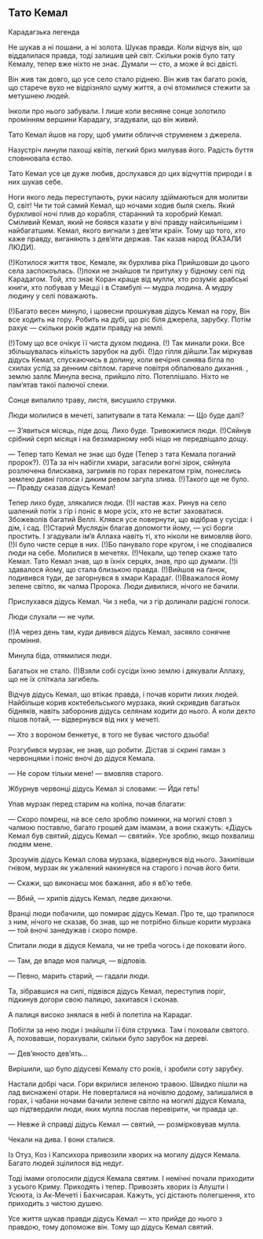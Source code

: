 ## Тато Кемал

Карадагзька легенда

Не шукав а ні пошани, а ні золота.
Шукав правди.
Коли відчув він, що віддалилася правда, тоді залишив цей світ.
Скільки років було тату Кемалу, тепер вже ніхто не знає.
Думали — сто, а може й всі двісті.

Він жив так довго, що усе село стало ріднею.
Він жив так багато років, що старече вухо не відрізняло шуму життя, а очі втомилися стежити за метушнею людей.

Інколи про нього забували.
І лише коли весняне сонце золотило промінням вершини Карадагу, згадували, що він живий.

Тато Кемал йшов на гору, щоб умити обличчя струменем з джерела.

Назустріч линули пахощі квітів, легкий бриз милував його.
Радість буття сповнювала єство.

Тато Кемал усе це дуже любив, дослухався до цих відчуттів природи і в них шукав себе.

Ноги якого ледь переступають, руки насилу здіймаються для молитви
О, світ!
Чи ти той самий Кемал, що ночами ходив быля скель.
Який бурхливої ночі плив до корабля, старанний та хоробрий Кемал.
Сміливий Кемал, який не боявся казати у вічі правду найсильнішим і найбагатшим. Кемал, якого вигнали з дев’яти країн.
Тому що того, хто каже правду, виганяють з дев’яти держав.
Так казав народ (КАЗАЛИ ЛЮДИ).

(!)Котилося життя твоє, Кемале, як бурхлива ріка
Прийшовши до цього села заспокоълась.
(!)поки не знайшов ти притулку у бідному селі під Карадагом.
Той, хто знає Коран краще від мулли, хто розуміє арабські книги, хто побував у Мецці і в Стамбулі — мудра людина.
А мудру людину у селі поважають.

(!)Багато весен минуло, і щовесни прошкував дідусь Кемал на гору,
Він все ходить на гору.
Робить на дубі, що ріс біля джерела, зарубку.
Потім рахує — скільки років ждати правду на землі.

(!)Тому що все очікує її чиста духом людина.
(!)
Так минали роки.
Все збільшувалась кількість зарубок на дубі.
(!)до гілля дійшли.Так міркував дідусь Кемал, спускаючись в долину, коли вечірня синява бігла по схилах услід за денним світлом. гаряче повітря обпалювало дихання. , землю заллє
Минула весна, прийшло літо.
Потеплішало.
Ніхто не пам’ятав такої палючої спеки.

Сонце випалило траву, листя, висушило струмки.

Люди молилися в мечеті, запитували в тата Кемала: — Що буде далі?

— З’явиться місяць, піде дощ.
Лихо буде.
Тривожилися люди.
(!)Сяйнув срібний серп місяця і на безхмарному небі ніщо не передвіщало дощу.

— Тепер тато Кемал не знає що буде (Тепер з тата Кемала поганий пророк?).
(!)Та за ніч набігли хмари, загасили вогні зірок, сяйнула розлючена блискавка, загримів по горах перекатом грім, понеслись землею дивні голоси і диким ревом загула злива.
(!)Такого ще не було.
— Правду сказав дідусь Кемал!

Тепер лихо буде, злякалися люди.
(!)І настав жах. Ринув на село шалений потік з гір і поніс в море усіх, хто не встиг заховатися.
Збожеволів багатий Веллі.
Клявся усе повернути, що відібрав у сусіда: і дім, і сад.
(!)Старий Муслядін благав допомогти йому, — усі борги простить. І згадували ім’я Аллаха навіть ті, хто ніколи не вимовляв його.
(!)І було чисте серце в них.
(!)Бо панувало горе кругом, і не сподівалися люди на себе.
Молилися в мечетях.
(!)Чекали, що тепер скаже тато Кемал.
Тато Кемал знав, що в їхніх серцях, знав, про що думали.
(!)і здавалося йому, що стала близькою правда.
(!)Вийшов на ґанок, подивився туди, де загорнувся в хмари Карадаг.
(!)Вважалося йому зелене світло, як чалма Пророка.
Люди дивилися, нічого не бачили.

Прислухався дідусь Кемал.
Чи з неба, чи з гір долинали радісні голоси.

Люди слухали — не чули.

(!)А через день там, куди дивився дідусь Кемал, засяяло сонячне проміння.

Минула біда, отямилися люди.

Багатьох не стало.
(!)Взяли собі сусіди їхню землю і дякували Аллаху, що не їх спіткала загибель.

Відчув дідусь Кемал, що втікає правда, і почав корити лихих людей.
Найбільше корив коктебельського мурзака, який скривдив багатьох бідняків, навіть заборонив дідусь селянам ходити до нього.
А коли дехто пішов потай, — відвернувся від них у мечеті.

— Хто з вороном бенкетує, в того не буває чистого дзьоба!

Розгубився мурзак, не знав, що робити.
Дістав зі скрині гаман з червонцями і поніс вночі до дідуся Кемала.

— Не сором тільки мене! — вмовляв старого.

Жбурнув червонці дідусь Кемал зі словами: — Йди геть!

Упав мурзак перед старим на коліна, почав благати:

— Скоро помреш, на все село зроблю поминки, на могилі стовп з чалмою поставлю, багато грошей дам імамам, а вони скажуть: «Дідусь Кемал був святий, дідусь Кемал — святий».
Усе зроблю, якщо похвалиш людям мене.

Зрозумів дідусь Кемал слова мурзака, відвернувся від нього.
Закипівши гнівом, мурзак як ужалений накинувся на старого і почав його бити.

— Скажи, що виконаєш моє бажання, або я вб’ю тебе.

— Вбий, — хрипів дідусь Кемал, ледве дихаючи.

Вранці люди побачили, що помирає дідусь Кемал.
Про те, що трапилося з ним, нічого не сказав, бо знав, що не потрібно більше корити мурзака — той вночі занедужав і скоро помре.

Спитали люди в дідуся Кемала, чи не треба чогось і де поховати його.

— Там, де впаде моя палиця, — відповів.

— Певно, марить старий, — гадали люди.

Та, зібравшися на силі, підвівся дідусь Кемал, переступив поріг, підкинув догори свою палицю, захитався і сконав.

А палиця високо знялася в небі й полетіла на Карадаг.

Побігли за нею люди і знайшли її біля струмка.
Там і поховали святого.
А, поховавши, порахували, скільки було зарубок на дереві.

— Дев’яносто дев’ять...

Вирішили, що було дідусеві Кемалу сто років, і зробили соту зарубку.

Настали добрі часи.
Гори вкрилися зеленою травою.
Швидко пішли на лад виснажені отари.
Не поверталися на ночівлю додому, залишалися в горах, і чабани ночами бачили зелене світло на могилі дідуся Кемала, що підтвердили люди, яких мулла послав перевірити, чи правда це.

— Невже й справді дідусь Кемал — святий, — розмірковував мулла.

Чекали на дива.
І вони сталися.

Із Отуз, Коз і Капсихора привозили хворих на могилу дідуся Кемала.
Багато людей зцілилося від недуг.

Тоді імами оголосили дідуся Кемала святим.
І немічні почали приходити з усього Криму.
Приходять і тепер.
Привозять хворих із Алушти і Ускюта, із Ак-Мечеті і Бахчисарая.
Кажуть, усі дістають полегшення, хто приходить з чистою душею.

Усе життя шукав правди дідусь Кемал — хто прийде до нього з правдою, тому допоможе він.
Тому що дідусь Кемал святий.
